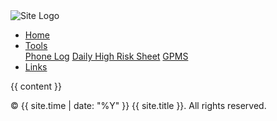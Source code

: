 <!DOCTYPE html>
<html lang="en">
<head>
    <meta charset="UTF-8">
    <meta name="viewport" content="width=device-width, initial-scale=1.0">
    <title>{{ page.title }} | {{ site.title }}</title>
    <link rel="stylesheet" href="{{ "/assets/css/style.css" | relative_url }}">
</head>
<body>
    <div class="header">
        <img src="{{ site.logo | relative_url }}" alt="Site Logo">
        <ul class="nav-menu">
            <li><a href="{{ "/" | relative_url }}">Home</a></li>
            <li>
                <a href="#">Tools</a>
                <div class="dropdown-content">
                    <a href="{{ "/phone-log" | relative_url }}">Phone Log</a>
                    <a href="{{ "/daily-high-risk-sheet" | relative_url }}">Daily High Risk Sheet</a>
                    <a href="{{ "/gpms" | relative_url }}">GPMS</a>
                </div>
            </li>
            <li><a href="{{ "/links" | relative_url }}">Links</a></li>
        </ul>
    </div>
    <div class="sidebar">
        <!-- Sidebar content can go here -->
    </div>
    <div class="content">
        {{ content }}
    </div>
    <footer>
        <p>&copy; {{ site.time | date: "%Y" }} {{ site.title }}. All rights reserved.</p>
    </footer>
</body>
</html>
